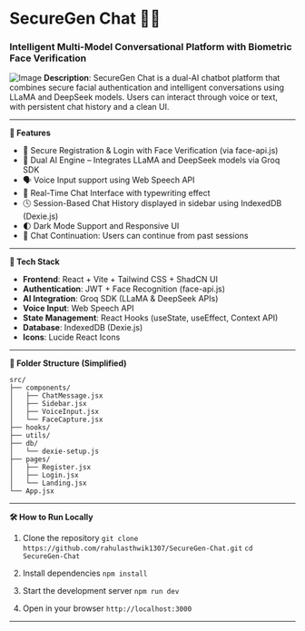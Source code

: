 
# SecureGen Chat 💬🔐
### Intelligent Multi-Model Conversational Platform with Biometric Face Verification
![Image](https://github.com/user-attachments/assets/25e27bcf-1295-44bf-b695-2e403478bf1c)
**Description**:
SecureGen Chat is a dual-AI chatbot platform that combines secure facial authentication and intelligent conversations using LLaMA and DeepSeek models. Users can interact through voice or text, with persistent chat history and a clean UI.

---

**🚀 Features**

* 🔐 Secure Registration & Login with Face Verification (via face-api.js)
* 🧠 Dual AI Engine – Integrates LLaMA and DeepSeek models via Groq SDK
* 🗣️ Voice Input support using Web Speech API
* 💬 Real-Time Chat Interface with typewriting effect
* 🕓 Session-Based Chat History displayed in sidebar using IndexedDB (Dexie.js)
* 🌓 Dark Mode Support and Responsive UI
* 🔁 Chat Continuation: Users can continue from past sessions

---

**🧩 Tech Stack**

* **Frontend**: React + Vite + Tailwind CSS + ShadCN UI
* **Authentication**: JWT + Face Recognition (face-api.js)
* **AI Integration**: Groq SDK (LLaMA & DeepSeek APIs)
* **Voice Input**: Web Speech API
* **State Management**: React Hooks (useState, useEffect, Context API)
* **Database**: IndexedDB (Dexie.js)
* **Icons**: Lucide React Icons

---

**📁 Folder Structure (Simplified)**

```
src/
├── components/
│   ├── ChatMessage.jsx
│   ├── Sidebar.jsx
│   ├── VoiceInput.jsx
│   └── FaceCapture.jsx
├── hooks/
├── utils/
├── db/
│   └── dexie-setup.js
├── pages/
│   ├── Register.jsx
│   ├── Login.jsx
│   └── Landing.jsx
└── App.jsx
```

---

**🛠️ How to Run Locally**

1. Clone the repository
   `git clone https://github.com/rahulasthwik1307/SecureGen-Chat.git`
   `cd SecureGen-Chat`

2. Install dependencies
   `npm install`

3. Start the development server
   `npm run dev`

4. Open in your browser
   `http://localhost:3000`

---



